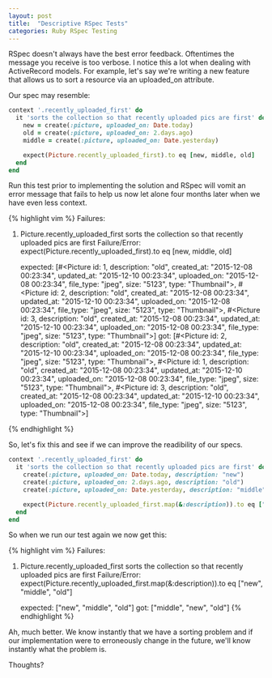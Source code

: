 ```yaml
---
layout: post
title:  "Descriptive RSpec Tests"
categories: Ruby RSpec Testing
---
```


RSpec doesn't always have the best error feedback. Oftentimes the message you receive is too verbose. I notice this a lot when dealing with ActiveRecord models. For example, let's say we're writing a new feature that allows us to sort a resource via an uploaded_on attribute.

Our spec may resemble:

```ruby
context '.recently_uploaded_first' do
  it 'sorts the collection so that recently uploaded pics are first' do
    new = create(:picture, uploaded_on: Date.today)
    old = create(:picture, uploaded_on: 2.days.ago)
    middle = create(:picture, uploaded_on: Date.yesterday)

    expect(Picture.recently_uploaded_first).to eq [new, middle, old]
  end
end
```

Run this test prior to implementing the solution and RSpec will vomit an error message that fails to help us now let alone four months later when we have even less context.

{% highlight vim %}
Failures:

  1) Picture.recently_uploaded_first sorts the collection so that recently uploaded pics are first
     Failure/Error: expect(Picture.recently_uploaded_first).to eq [new, middle, old]

       expected: [#<Picture id: 1, description: "old", created_at: "2015-12-08 00:23:34", updated_at: "2015-12-10 00:23:34", uploaded_on: "2015-12-08 00:23:34", file_type: "jpeg", size: "5123", type: "Thumbnail">, #<Picture id: 2, description: "old", created_at: "2015-12-08 00:23:34", updated_at: "2015-12-10 00:23:34", uploaded_on: "2015-12-08 00:23:34", file_type: "jpeg", size: "5123", type: "Thumbnail">, #<Picture id: 3, description: "old", created_at: "2015-12-08 00:23:34", updated_at: "2015-12-10 00:23:34", uploaded_on: "2015-12-08 00:23:34", file_type: "jpeg", size: "5123", type: "Thumbnail">]
            got: [#<Picture id: 2, description: "old", created_at: "2015-12-08 00:23:34", updated_at: "2015-12-10 00:23:34", uploaded_on: "2015-12-08 00:23:34", file_type: "jpeg", size: "5123", type: "Thumbnail">, #<Picture id: 1, description: "old", created_at: "2015-12-08 00:23:34", updated_at: "2015-12-10 00:23:34", uploaded_on: "2015-12-08 00:23:34", file_type: "jpeg", size: "5123", type: "Thumbnail">, #<Picture id: 3, description: "old", created_at: "2015-12-08 00:23:34", updated_at: "2015-12-10 00:23:34", uploaded_on: "2015-12-08 00:23:34", file_type: "jpeg", size: "5123", type: "Thumbnail">]
 
{% endhighlight %}

So, let's fix this and see if we can improve the readibility of our specs. 

```ruby
context '.recently_uploaded_first' do
  it 'sorts the collection so that recently uploaded pics are first' do
    create(:picture, uploaded_on: Date.today, description: "new")
    create(:picture, uploaded_on: 2.days.ago, description: "old")
    create(:picture, uploaded_on: Date.yesterday, description: "middle")

    expect(Picture.recently_uploaded_first.map(&:description)).to eq ["new", "middle", "old"]
  end
end
```

So when we run our test again we now get this: 

{% highlight vim %}
Failures:

  1) Picture.recently_uploaded_first sorts the collection so that recently uploaded pics are first
     Failure/Error: expect(Picture.recently_uploaded_first.map(&:description)).to eq ["new", "middle", "old"]

       expected: ["new", "middle", "old"]
            got: ["middle", "new", "old"]
{% endhighlight %}

Ah, much better. We know instantly that we have a sorting problem and if our implementation were to erroneously change in the future, we'll know instantly what the problem is. 

Thoughts?
